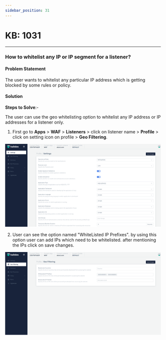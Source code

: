 ```yaml
---
sidebar_position: 31
---
```


# KB: 1031
-----------

### **How to whitelist any IP or IP segment for a listener?**

#### **Problem Statement**

The user wants to whitelist any particular IP address which is getting blocked by some rules or policy.

#### **Solution**

**Steps to Solve**:-

The user can use the geo whitelisting option to whitelist any IP address or IP  addresses for a listener only.

1. First go to **Apps** > **WAF** > **Listeners** > click on listener name > **Profile** > click on setting icon on profile > **Geo Filtering**.

![kb-1031](/img/waf/v7/kb/setting_kb_1031_1.png)

2. User can see the option named "WhiteListed IP Prefixes". by using this option user can add IPs which need to be whitelisted. after mentioning the IPs click on save changes.

![kb-1031](/img/waf/v7/kb/geo_kb_1031_2.png)

